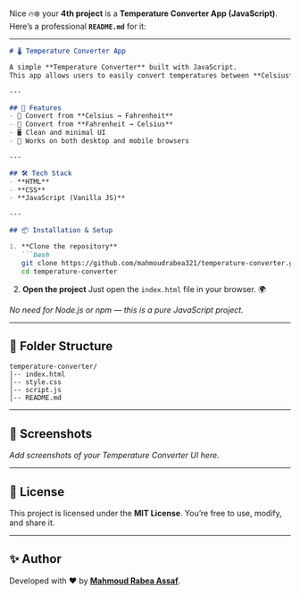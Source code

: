 Nice 🔥❄️ your **4th project** is a **Temperature Converter App (JavaScript)**.
Here’s a professional **`README.md`** for it:

---

````markdown
# 🌡️ Temperature Converter App

A simple **Temperature Converter** built with JavaScript.  
This app allows users to easily convert temperatures between **Celsius** and **Fahrenheit**.

---

## 🚀 Features
- 🔄 Convert from **Celsius → Fahrenheit**  
- 🔄 Convert from **Fahrenheit → Celsius**  
- 🖥️ Clean and minimal UI  
- 📱 Works on both desktop and mobile browsers  

---

## 🛠️ Tech Stack
- **HTML**  
- **CSS**  
- **JavaScript (Vanilla JS)**  

---

## 📦 Installation & Setup

1. **Clone the repository**  
   ```bash
   git clone https://github.com/mahmoudrabea321/temperature-converter.git
   cd temperature-converter
````

2. **Open the project**
   Just open the `index.html` file in your browser. 🌍

*No need for Node.js or npm — this is a pure JavaScript project.*

---

## 📂 Folder Structure

```
temperature-converter/
│-- index.html
│-- style.css
│-- script.js
│-- README.md
```

---

## 📸 Screenshots

*Add screenshots of your Temperature Converter UI here.*

---

## 📜 License

This project is licensed under the **MIT License**.
You’re free to use, modify, and share it.

---

## ✨ Author

Developed with ❤️ by [**Mahmoud Rabea Assaf**](https://github.com/mahmoudrabea321).

